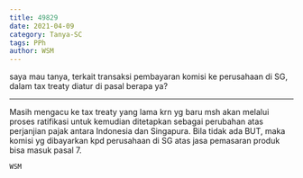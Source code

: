 ```yaml
---
title: 49829
date: 2021-04-09
category: Tanya-SC
tags: PPh
author: WSM
---
```


saya mau tanya, terkait transaksi pembayaran komisi ke perusahaan di SG, dalam tax treaty diatur di pasal berapa ya?

---

Masih mengacu ke tax treaty yang lama krn yg baru msh akan melalui proses ratifikasi untuk kemudian ditetapkan sebagai perubahan atas perjanjian pajak antara Indonesia dan Singapura. Bila tidak ada BUT, maka komisi yg dibayarkan kpd perusahaan di SG atas jasa pemasaran produk bisa masuk pasal 7.

`WSM`
